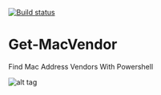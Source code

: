 [![Build status](https://ci.appveyor.com/api/projects/status/fftqxp4cqegto2b3?svg=true)](https://ci.appveyor.com/project/pm091/get-macvendor)


# Get-MacVendor
Find Mac Address Vendors With Powershell

![alt tag](https://github.com/pm091/Get-MacVendor/Macvendor.gif)